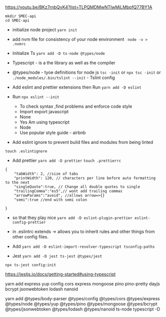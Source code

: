 <!-- Create Directory -->

https://youtu.be/BKz7rnbQyK4?list=TLPQMDMwNTIwMjLMbpfQ77BY1A

```
mkdir SMEC-api
cd SMEC-api
```

- initialize node project
  `yarn init`
- add nvm file for consistency of your node environment
  ` node -v > .nvmrc`

- Initialize Ts
  `yarn add -D ts-node @types/node`
- Typescript - is a the library as well as the compiler
- @types/node - tyoe definitions for node js
  `tsc -init` or `npx tsc -init` or `./node_modules/.bin/tslint --init` - Tslint config

- Add eslint and prettier extensions then Run
  `yarn add -D eslint`
- Run `npx eslint --init`
  - To check syntax ,find problems and enforce code style
  - Import export javascript
  - None
  - Yes Am using typescript
  - Node
  - Use popular style guide - airbnb
- Add eslint ignore to prevent build files and modules from being linted

```
touch .eslintignore
```

- Add prettier
  `yarn add -D prettier`
  `touch .prettierrc`

```
{
    "tabWidth": 2, //size of tabs
    "printWidth": 120, // characters per line before auto formatting to the next
    "singleQuote":true, // Change all double quotes to single
    "trailingComma":"es5",// wont add trailing commas
    "arrowParams":"avoid", //allows arrow=>{}
    "semi":true //end with semi colon

}
```

- so that they play nice
  `yarn add -D eslint-plugin-prettier eslint-config-prettier`

- in .eslintrc
  extends -> allows you to inherit rules and other things from other config files.

- Add
  `yarn add -D eslint-import-resolver-typescript tsconfig-paths`

- Jest
  `yarn add -D jest ts-jest @types/jest`

`npx ts-jest config:init`

https://jestjs.io/docs/getting-started#using-typescript

yarn add express yup config cors express mongoose pino pino-pretty dayjs bcrypt jsonwebtoken lodash nanoid

yarn add @types/body-parser @types/config @types/cors @types/express @types/node @types/yup @types/pino @types/mongoose @types/bcrypt @types/jsonwebtoken @types/lodash @types/nanoid ts-node typescript -D